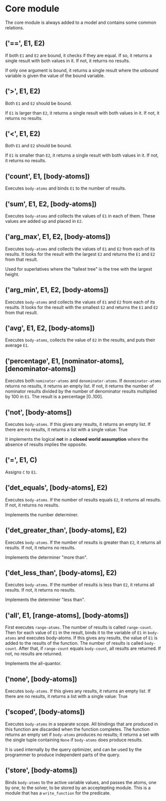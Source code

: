 # Core module

The core module is always added to a model and contains some common relations.

## ('==', E1, E2)

If both `E1` and `E2` are bound, it checks if they are equal. If so, it returns a single result with both values in it. If not, it returns no results.

If only one argument is bound, it returns a single result where the unbound variable is given the value of the bound variable.

## ('>', E1, E2)

Both `E1` and `E2` should be bound.

If `E1` is larger than `E2`, it returns a single result with both values in it. If not, it returns no results.

## ('<', E1, E2)

Both `E1` and `E2` should be bound.

If `E1` is smaller than `E2`, it returns a single result with both values in it. If not, it returns no results.

## ('count', E1, [body-atoms])

Executes `body-atoms` and binds `E1` to the number of results.

## ('sum', E1, E2, [body-atoms])

Executes `body-atoms` and collects the values of `E1` in each of them. These values are added up and placed in `E2`.

## ('arg_max', E1, E2, [body-atoms])

Executes `body-atoms` and collects the values of `E1` and `E2` from each of its results. It looks for the result with the largest `E2` and returns the `E1` and `E2` from that result.

Used for superlatives where the "tallest tree" is the tree with the largest height.

## ('arg_min', E1, E2, [body-atoms])

Executes `body-atoms` and collects the values of `E1` and `E2` from each of its results. It looks for the result with the smallest `E2` and returns the `E1` and `E2` from that result.

## ('avg', E1, E2, [body-atoms])

Executes `body-atoms`, collects the value of `E2` in the results, and puts their average `E1`.

## ('percentage', E1, [nominator-atoms], [denominator-atoms])

Executes both `nominator-atoms` and `denominator-atoms`. If `denominator-atoms` returns no results, it returns an empty list. If not, it returns the number of nominator results divided by the number of denominator results multiplied by 100 in `E1`. The result is a percentage [0..100].

## ('not', [body-atoms])

Executes `body-atoms`. If this gives any results, it returns an empty list. If there are no results, it returns a list with a single value: True

It implements the logical __not__ in a __closed world assumption__ where the absence of results implies the opposite.

## ('=', E1, C)

Assigns `C` to `E1`.

## ('det_equals', [body-atoms], E2)

Executes `body-atoms`. If the number of results equals `E2`, it returns all results. If not, it returns no results.

Implements the number determiner.

## ('det_greater_than', [body-atoms], E2)

Executes `body-atoms`. If the number of results is greater than `E2`, it returns all results. If not, it returns no results.

Implements the determiner "more than".

## ('det_less_than', [body-atoms], E2)

Executes `body-atoms`. If the number of results is less than `E2`, it returns all results. If not, it returns no results.

Implements the determiner "less than".

## ('all', E1, [range-atoms], [body-atoms])

First executes `range-atoms`. The number of results is called `range-count`. Then for each value of `E1` in the result, binds it to the variable of `E1` in `body-atoms` and executes body-atoms. If this gives any results, the value of `E1` is added to the results of the function. The number of results is called `body-count`. After that, if `range-count` equals `body-count`, all results are returned. If not, no results are returned.

Implements the all-quantor.

## ('none', [body-atoms])

Executes `body-atoms`. If this gives any results, it returns an empty list. If there are no results, it returns a list with a single value: True

## ('scoped', [body-atoms])

Executes `body-atoms` in a separate scope. All bindings that are produced in this function are discarded when the function completes. The function returns an empty set if `body-atoms` produces no results; it returns a set with the single tuple containing `None` if `body-atoms` does produce results.

It is used internally by the query optimizer, and can be used by the programmer to produce independent parts of the query.

## ('store', [body-atoms])

Binds `body-atoms` to the active variable values, and passes the atoms, one by one, to the solver, to be stored by an acceptepting module. This is a module that has a `write_function` for the predicate.

